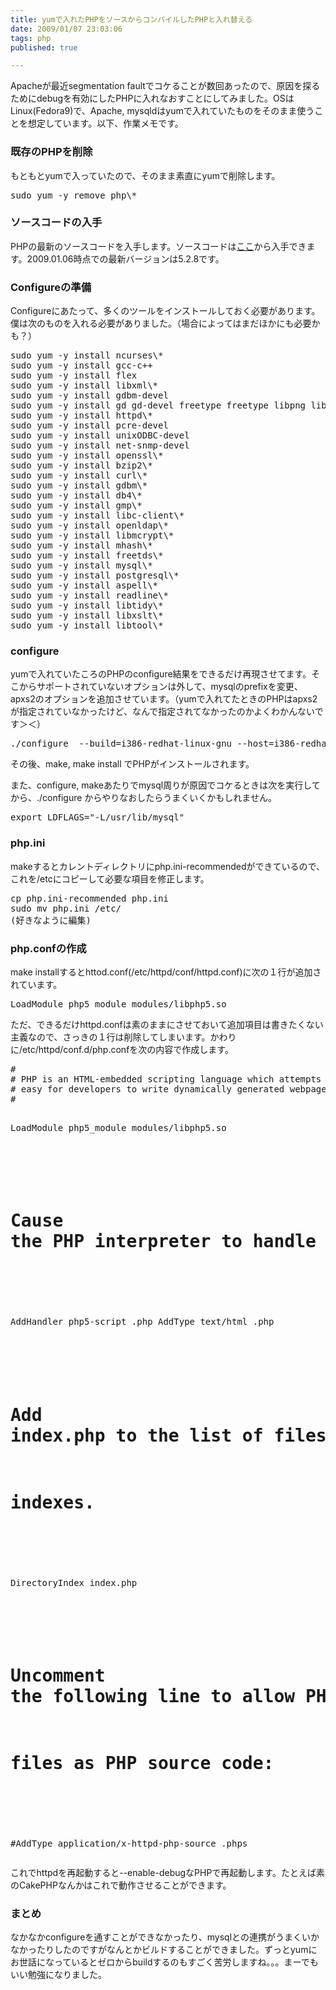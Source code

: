 ```yaml
---
title: yumで入れたPHPをソースからコンパイルしたPHPと入れ替える
date: 2009/01/07 23:03:06
tags: php
published: true

---
```


<p>Apacheが最近segmentation faultでコケることが数回あったので、原因を探るためにdebugを有効にしたPHPに入れなおすことにしてみました。OSはLinux(Fedora9)で、Apache, mysqldはyumで入れていたものをそのまま使うことを想定しています。以下、作業メモです。</p>

<h3>既存のPHPを削除</h3>
<p>もともとyumで入っていたので、そのまま素直にyumで削除します。</p>
<p><pre>
sudo yum -y remove php\*
</pre></p>

<h3>ソースコードの入手</h3>
<p>PHPの最新のソースコードを入手します。ソースコードは<a href="http://www.php.net/downloads.php">ここ</a>から入手できます。2009.01.06時点での最新バージョンは5.2.8です。</p>

<h3>Configureの準備</h3>
<p>Configureにあたって、多くのツールをインストールしておく必要があります。僕は次のものを入れる必要がありました。（場合によってはまだほかにも必要かも？）</p>

<p><pre>
sudo yum -y install ncurses\*
sudo yum -y install gcc-c++ 
sudo yum -y install flex
sudo yum -y install libxml\*
sudo yum -y install gdbm-devel
sudo yum -y install gd gd-devel freetype freetype libpng libmng\* libtiff\* libjpeg\* libc-client\* giflib\*
sudo yum -y install httpd\*
sudo yum -y install pcre-devel
sudo yum -y install unixODBC-devel
sudo yum -y install net-snmp-devel
sudo yum -y install openssl\*
sudo yum -y install bzip2\*
sudo yum -y install curl\*
sudo yum -y install gdbm\*
sudo yum -y install db4\*
sudo yum -y install gmp\*
sudo yum -y install libc-client\*
sudo yum -y install openldap\*
sudo yum -y install libmcrypt\*
sudo yum -y install mhash\*
sudo yum -y install freetds\*
sudo yum -y install mysql\*
sudo yum -y install postgresql\*
sudo yum -y install aspell\*
sudo yum -y install readline\*
sudo yum -y install libtidy\*
sudo yum -y install libxslt\*
sudo yum -y install libtool\*
</pre></p>

<h3>configure</h3>
<p>yumで入れていたころのPHPのconfigure結果をできるだけ再現させてます。そこからサポートされていないオプションは外して、mysqlのprefixを変更、apxs2のオプションを追加させています。（yumで入れてたときのPHPはapxs2が指定されていなかったけど、なんで指定されてなかったのかよくわかんないです＞＜）</p>

<p><pre>
./configure  --build=i386-redhat-linux-gnu --host=i386-redhat-linux-gnu --target=i386-redhat-linux-gnu --program-prefix= --prefix=/usr --exec-prefix=/usr --bindir=/usr/bin --sbindir=/usr/sbin --sysconfdir=/etc --datadir=/usr/share --includedir=/usr/include --libdir=/usr/lib --libexecdir=/usr/libexec --localstatedir=/var --sharedstatedir=/usr/com --mandir=/usr/share/man --infodir=/usr/share/info --cache-file=../config.cache --with-libdir=lib --with-config-file-path=/etc --with-config-file-scan-dir=/etc/php.d --enable-debug --with-pic --disable-rpath --with-pear=/usr/share/pear --with-bz2 --with-curl --with-exec-dir=/usr/bin --with-freetype-dir=/usr --with-png-dir=/usr --enable-gd-native-ttf --without-gdbm --with-gettext --with-gmp --with-iconv --with-jpeg-dir=/usr --with-openssl --with-pcre-regex=/usr --with-zlib --with-layout=GNU --enable-exif --enable-ftp --enable-magic-quotes --enable-sockets --enable-sysvsem --enable-sysvshm --enable-sysvmsg  --enable-wddx --with-kerberos --enable-ucd-snmp-hack --with-unixODBC=shared,/usr --enable-shmop --enable-calendar --without-mime-magic --without-sqlite --with-libxml-dir=/usr --enable-force-cgi-redirect --enable-pcntl --with-imap=shared --with-imap-ssl --enable-mbstring=shared --enable-mbregex --with-ncurses=shared --with-gd=shared --enable-bcmath=shared --enable-dba=shared --with-db4=/usr --with-xmlrpc=shared --with-ldap=shared --with-ldap-sasl --with-mysql=/var/lib/mysql  --with-mysql-sock=/var/lib/mysql/mysql.sock --enable-dom=shared --with-pgsql=shared --with-snmp=shared,/usr --enable-soap=shared --with-xsl=shared,/usr --enable-xmlreader=shared --enable-xmlwriter=shared --enable-fastcgi --enable-pdo=shared --with-pdo-odbc=shared,unixODBC,/usr --with-pdo-pgsql=shared,/usr --with-pdo-sqlite=shared,/usr --enable-json=shared --enable-zip=shared --with-readline --enable-dbase=shared --with-pspell=shared --with-mcrypt=shared,/usr --with-mhash=shared,/usr --with-tidy=shared,/usr --with-mssql=shared,/usr --with-apxs2=/usr/sbin/apxs
</pre></p>

<p>その後、make, make install でPHPがインストールされます。</p>

<p>また、configure, makeあたりでmysql周りが原因でコケるときは次を実行してから、./configure からやりなおしたらうまくいくかもしれません。</p>

<p><pre>
export LDFLAGS="-L/usr/lib/mysql" 
</pre></p>

<h3>php.ini</h3>
<p>makeするとカレントディレクトリにphp.ini-recommendedができているので、これを/etcにコピーして必要な項目を修正します。</p>
<p><pre>
cp php.ini-recommended php.ini
sudo mv php.ini /etc/
(好きなように編集)
</pre></p>

<h3>php.confの作成</h3>
<p>make installするとhttod.conf(/etc/httpd/conf/httpd.conf)に次の１行が追加されています。</p>
<p><pre>
LoadModule php5_module modules/libphp5.so
</pre></p>

<p>ただ、できるだけhttpd.confは素のままにさせておいて追加項目は書きたくない主義なので、さっきの１行は削除してしまいます。かわりに/etc/httpd/conf.d/php.confを次の内容で作成します。</p>

<p><pre>
#
# PHP is an HTML-embedded scripting language which attempts to make it
# easy for developers to write dynamically generated webpages.
#

LoadModule php5_module modules/libphp5.so

#
# Cause the PHP interpreter to handle files with a .php extension.
#
AddHandler php5-script .php
AddType text/html .php

#
# Add index.php to the list of files that will be served as directory
# indexes.
#
DirectoryIndex index.php

#
# Uncomment the following line to allow PHP to pretty-print .phps
# files as PHP source code:
#
#AddType application/x-httpd-php-source .phps
</pre></p>

<p>これでhttpdを再起動すると--enable-debugなPHPで再起動します。たとえば素のCakePHPなんかはこれで動作させることができます。</p>

<h3>まとめ</h3>
<p>なかなかconfigureを通すことができなかったり、mysqlとの連携がうまくいかなかったりしたのですがなんとかビルドすることができました。ずっとyumにお世話になっているとゼロからbuildするのもすごく苦労しますね。。。まーでもいい勉強になりました。</p>



